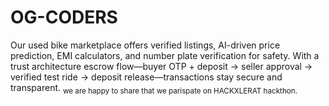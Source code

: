 # OG-CODERS
Our used bike marketplace offers verified listings, AI-driven price prediction, EMI calculators, and number plate verification for safety. With a trust architecture escrow flow—buyer OTP + deposit → seller approval → verified test ride → deposit release—transactions stay secure and transparent.
<sub>we are happy to share that we parispate on HACKXLERAT hackthon.</sub>
